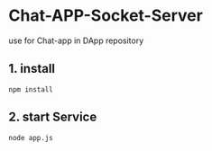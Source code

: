 # Chat-APP-Socket-Server
use for Chat-app in DApp repository

## 1. install
`npm install`

## 2. start Service
`node app.js`
